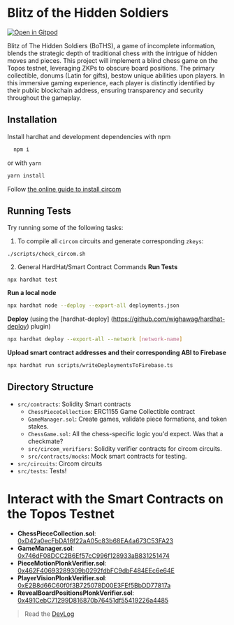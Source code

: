 # Blitz of the Hidden Soldiers

[![Open in Gitpod](https://gitpod.io/button/open-in-gitpod.svg)](https://gitpod.io/#https://github.com/TobeTek/blitz-of-the-hidden-soldiers)

Blitz of The Hidden Soldiers (BoTHS), a game of incomplete information, blends the strategic depth of traditional chess with the intrigue of hidden moves and pieces. This project will implement a blind chess game on the Topos testnet, leveraging ZKPs to obscure board positions. The primary collectible, donums (Latin for gifts), bestow unique abilities upon players. In this immersive gaming experience, each player is distinctly identified by their public blockchain address, ensuring transparency and security throughout the gameplay.

## Installation

Install hardhat and development dependencies with npm

```bash
  npm i
```

or with `yarn`

```bash
yarn install
```

Follow [the online guide to install circom](https://docs.circom.io/getting-started/installation/)

## Running Tests

Try running some of the following tasks:

1. To compile all `circom` circuits and generate corresponding `zkeys`:

```shell
./scripts/check_circom.sh
```

2. General HardHat/Smart Contract Commands
   **Run Tests**

```shell
npx hardhat test

```

**Run a local node**

```bash
npx hardhat node --deploy --export-all deployments.json
```

**Deploy** (using the [hardhat-deploy]
(https://github.com/wighawag/hardhat-deploy) plugin)

```bash
npx hardhat deploy --export-all --network [network-name]
```

**Upload smart contract addresses and their corresponding ABI to Firebase**

```bash
npx hardhat run scripts/writeDeploymentsToFirebase.ts
```

## Directory Structure

- `src/contracts`: Solidity Smart contracts
  - `ChessPieceCollection`: ERC1155 Game Collectible contract
  - `GameManager.sol`: Create games, validate piece formations, and token stakes.
  - `ChessGame.sol`: All the chess-specific logic you'd expect. Was that a checkmate?
  - `src/circom_verifiers`: Solidity verifier contracts for circom circuits.
  - `src/contracts/mocks`: Mock smart contracts for testing.
- `src/circuits`: Circom circuits
- `src/tests`: Tests!

# Interact with the Smart Contracts on the Topos Testnet

- **ChessPieceCollection.sol**: [0xD42a0ecFbDA16f22aA05c83b68EA4a673C53FA23](https://topos.blockscout.testnet-1.topos.technology/address/0xD42a0ecFbDA16f22aA05c83b68EA4a673C53FA23)
- **GameManager.sol**: [0x746dF08DCC2B6Ef57cC996f128933aB831251474](https://topos.blockscout.testnet-1.topos.technology/address/0x746dF08DCC2B6Ef57cC996f128933aB831251474)
- **PieceMotionPlonkVerifier.sol**: [0x462F40693289309b0292fdbFC9dbF484EEc6e64E](https://topos.blockscout.testnet-1.topos.technology/address/0x462F40693289309b0292fdbFC9dbF484EEc6e64E)
- **PlayerVisionPlonkVerifier.sol**: [0xE2B8d66C60f0f3B725078D00E3FEf5BbDD77817a](https://topos.blockscout.testnet-1.topos.technology/address/0xE2B8d66C60f0f3B725078D00E3FEf5BbDD77817a)
- **RevealBoardPositionsPlonkVerifier.sol**: [0x491CebC71299D816870b76451df55419226a4485](https://topos.blockscout.testnet-1.topos.technology/address/0x491CebC71299D816870b76451df55419226a4485)

> Read the [DevLog](https://tobetek.github.io/blitz-of-the-hidden-soldiers-devlog)
